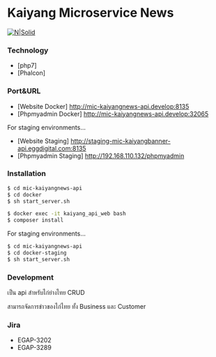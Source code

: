 # Kaiyang Microservice News

[![N|Solid](http://www.nunamts.com/cdn/phalcon-readme.jpg)](https://nodesource.com/products/nsolid)

### Technology

* [php7]
* [Phalcon]

### Port&URL

* [Website Docker] http://mic-kaiyangnews-api.develop:8135
* [Phpmyadmin Docker] http://mic-kaiyangnews-api.develop:32065

For staging environments...

* [Website Staging] http://staging-mic-kaiyangbanner-api.eggdigital.com:8135
* [Phpmyadmin Staging] http://192.168.110.132/phpmyadmin

### Installation

```sh
$ cd mic-kaiyangnews-api
$ cd docker
$ sh start_server.sh

$ docker exec -it kaiyang_api_web bash
$ composer install
```

For staging environments...

```sh
$ cd mic-kaiyangnews-api
$ cd docker-staging
$ sh start_server.sh
```

### Development

เป็น api สำหรับไก่ย่างไทย CRUD

สามารถจัดการข่าวของไก่ไทย ทั้ง Business และ Customer

### Jira
- EGAP-3202
- EGAP-3289


